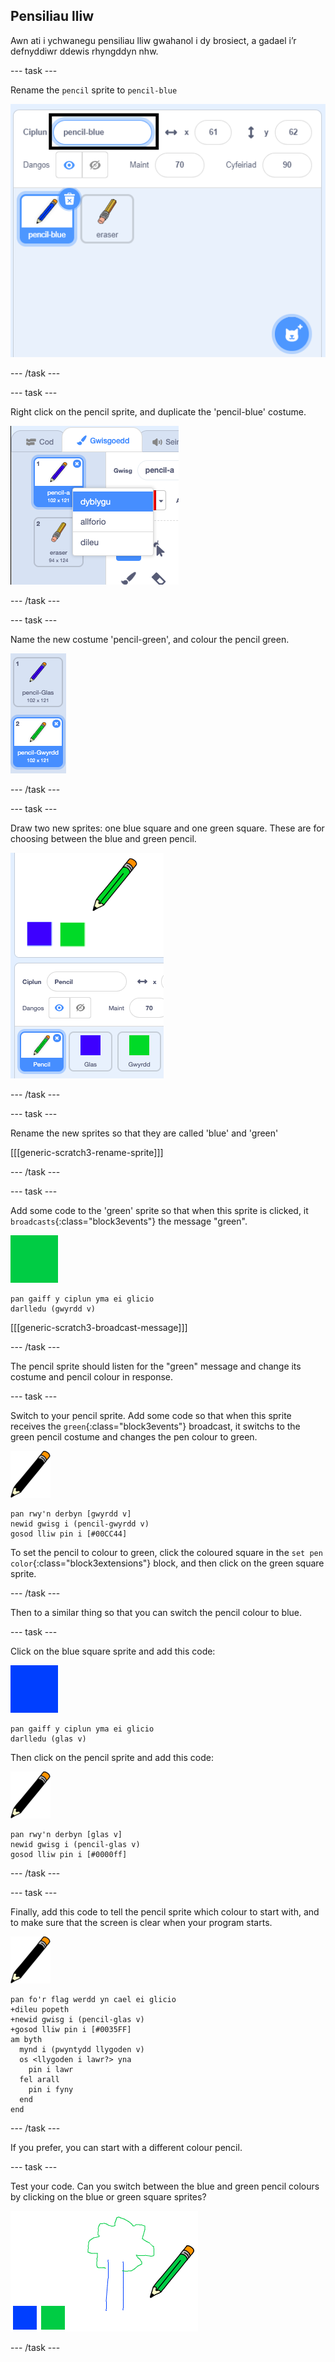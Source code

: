## Pensiliau lliw

Awn ati i ychwanegu pensiliau lliw gwahanol i dy brosiect, a gadael i’r defnyddiwr ddewis rhyngddyn nhw.

\--- task \---

Rename the `pencil` sprite to `pencil-blue`

![rename-pencil](images/rename-pencil.png)

\--- /task \---

\--- task \---

Right click on the pencil sprite, and duplicate the 'pencil-blue' costume.

![screenshot](images/paint-blue-duplicate.png)

\--- /task \---

\--- task \---

Name the new costume 'pencil-green', and colour the pencil green.

![screenshot](images/paint-pencil-green.png)

\--- /task \---

\--- task \---

Draw two new sprites: one blue square and one green square. These are for choosing between the blue and green pencil.

![screenshot](images/paint-selectors.png)

\--- /task \---

\--- task \---

Rename the new sprites so that they are called 'blue' and 'green'

[[[generic-scratch3-rename-sprite]]]

\--- /task \---

\--- task \---

Add some code to the 'green' sprite so that when this sprite is clicked, it `broadcasts`{:class="block3events"} the message "green".

![green square](images/green_square.png)

```blocks3
pan gaiff y ciplun yma ei glicio
darlledu (gwyrdd v)
```

[[[generic-scratch3-broadcast-message]]]

\--- /task \---

The pencil sprite should listen for the "green" message and change its costume and pencil colour in response.

\--- task \---

Switch to your pencil sprite. Add some code so that when this sprite receives the `green`{:class="block3events"} broadcast, it switchs to the green pencil costume and changes the pen colour to green.

![pencil](images/pencil.png)

```blocks3
pan rwy'n derbyn [gwyrdd v]
newid gwisg i (pencil-gwyrdd v)
gosod lliw pin i [#00CC44]
```

To set the pencil to colour to green, click the coloured square in the `set pen color`{:class="block3extensions"} block, and then click on the green square sprite.

\--- /task \---

Then to a similar thing so that you can switch the pencil colour to blue.

\--- task \---

Click on the blue square sprite and add this code:

![blue_square](images/blue_square.png)

```blocks3
pan gaiff y ciplun yma ei glicio
darlledu (glas v)
```

Then click on the pencil sprite and add this code:

![pencil](images/pencil.png)

```blocks3
pan rwy'n derbyn [glas v]
newid gwisg i (pencil-glas v)
gosod lliw pin i [#0000ff]
```

\--- /task \---

\--- task \---

Finally, add this code to tell the pencil sprite which colour to start with, and to make sure that the screen is clear when your program starts.

![pencil](images/pencil.png)

```blocks3
pan fo'r flag werdd yn cael ei glicio
+dileu popeth
+newid gwisg i (pencil-glas v)
+gosod lliw pin i [#0035FF]
am byth 
  mynd i (pwyntydd llygoden v)
  os <llygoden i lawr?> yna 
    pin i lawr
  fel arall 
    pin i fyny
  end
end
```

\--- /task \---

If you prefer, you can start with a different colour pencil.

\--- task \---

Test your code. Can you switch between the blue and green pencil colours by clicking on the blue or green square sprites?

![screenshot](images/paint-pens-test.png)

\--- /task \---